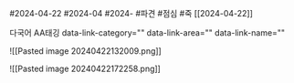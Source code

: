 #2024-04-22
#2024-04 
#2024- 
#파견 
#점심 
#죽 [[2024-04-22]]


다국어 AA태깅
data-link-category="" data-link-area="" data-link-name=""


![[Pasted image 20240422132009.png]]



![[Pasted image 20240422172258.png]]